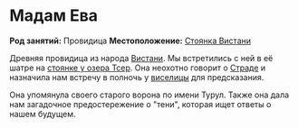 # Мадам Ева

**Род занятий:** Провидица
**Местоположение:** [Стоянка Вистани](../../locations/vistani-camp.md)

Древняя провидица из народа [Вистани](../../factions/vistani.md). Мы встретились с ней в её шатре на [стоянке у озера Тсер](../../locations/vistani-camp.md). Она неохотно говорит о [Страде](../strahd-von-zarovich.md) и назначила нам встречу в полночь у [виселицы](../../locations/gallows.md) для предсказания.

Она упомянула своего старого ворона по имени Турул. Также она дала нам загадочное предостережение о "тени", которая ищет ответы о нашем будущем.

